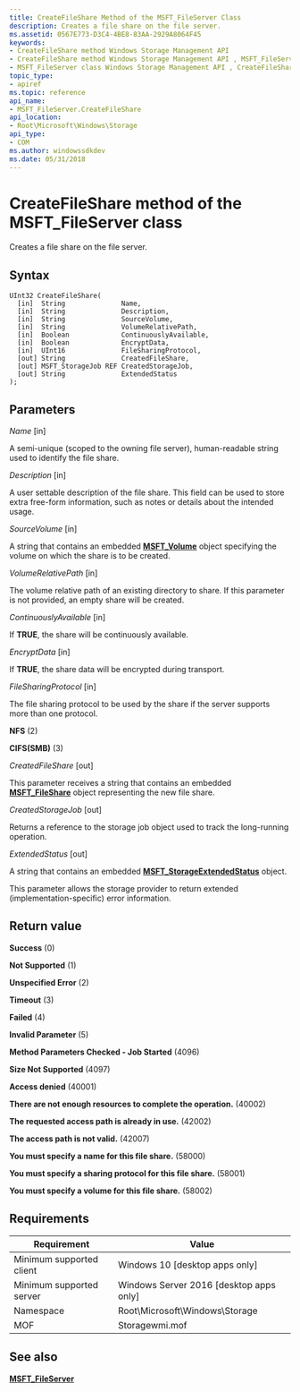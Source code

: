 ```yaml
---
title: CreateFileShare Method of the MSFT_FileServer Class
description: Creates a file share on the file server.
ms.assetid: 0567E773-D3C4-4BE8-83AA-2929A8064F45
keywords:
- CreateFileShare method Windows Storage Management API
- CreateFileShare method Windows Storage Management API , MSFT_FileServer class
- MSFT_FileServer class Windows Storage Management API , CreateFileShare method
topic_type:
- apiref
ms.topic: reference
api_name:
- MSFT_FileServer.CreateFileShare
api_location:
- Root\Microsoft\Windows\Storage
api_type:
- COM
ms.author: windowssdkdev
ms.date: 05/31/2018
---
```


# CreateFileShare method of the MSFT\_FileServer class

Creates a file share on the file server.

## Syntax


```mof
UInt32 CreateFileShare(
  [in]  String              Name,
  [in]  String              Description,
  [in]  String              SourceVolume,
  [in]  String              VolumeRelativePath,
  [in]  Boolean             ContinuouslyAvailable,
  [in]  Boolean             EncryptData,
  [in]  UInt16              FileSharingProtocol,
  [out] String              CreatedFileShare,
  [out] MSFT_StorageJob REF CreatedStorageJob,
  [out] String              ExtendedStatus
);
```



## Parameters

 

*Name* \[in\]
 

A semi-unique (scoped to the owning file server), human-readable string used to identify the file share.

 

*Description* \[in\]
 

A user settable description of the file share. This field can be used to store extra free-form information, such as notes or details about the intended usage.

 

*SourceVolume* \[in\]
 

A string that contains an embedded [**MSFT\_Volume**](msft-volume.md) object specifying the volume on which the share is to be created.

 

*VolumeRelativePath* \[in\]
 

The volume relative path of an existing directory to share. If this parameter is not provided, an empty share will be created.

 

*ContinuouslyAvailable* \[in\]
 

If **TRUE**, the share will be continuously available.

 

*EncryptData* \[in\]
 

If **TRUE**, the share data will be encrypted during transport.

 

*FileSharingProtocol* \[in\]
 

The file sharing protocol to be used by the share if the server supports more than one protocol.

 

**NFS** (2)
 

**CIFS(SMB)** (3)
   

*CreatedFileShare* \[out\]
 

This parameter receives a string that contains an embedded [**MSFT\_FileShare**](msft-fileshare.md) object representing the new file share.

 

*CreatedStorageJob* \[out\]
 

Returns a reference to the storage job object used to track the long-running operation.

 

*ExtendedStatus* \[out\]
 

A string that contains an embedded [**MSFT\_StorageExtendedStatus**](msft-storageextendedstatus.md) object.

This parameter allows the storage provider to return extended (implementation-specific) error information.

 

## Return value

 

**Success** (0)
 

**Not Supported** (1)
 

**Unspecified Error** (2)
 

**Timeout** (3)
 

**Failed** (4)
 

**Invalid Parameter** (5)
 

**Method Parameters Checked - Job Started** (4096)
 

**Size Not Supported** (4097)
 

**Access denied** (40001)
 

**There are not enough resources to complete the operation.** (40002)
 

**The requested access path is already in use.** (42002)
 

**The access path is not valid.** (42007)
 

**You must specify a name for this file share.** (58000)
 

**You must specify a sharing protocol for this file share.** (58001)
 

**You must specify a volume for this file share.** (58002)
 

## Requirements



| Requirement | Value |
|-------------------------------------|-------------------------------------------------------------------------------------------|
| Minimum supported client | Windows 10 \[desktop apps only\]                                               |
| Minimum supported server | Windows Server 2016 \[desktop apps only\]                                      |
| Namespace                | Root\\Microsoft\\Windows\\Storage                                              |
| MOF                      |  Storagewmi.mof  |



## See also

 

[**MSFT\_FileServer**](msft-fileserver.md)
 

 

 





